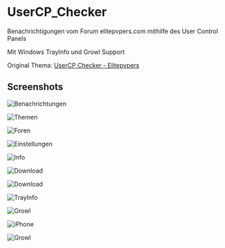 # UserCP_Checker
Benachrichtigungen vom Forum elitepvpers.com mithilfe des User Control Panels

Mit Windows TrayInfo und Growl Support

Original Thema: [UserCP Checker - Elitepvpers](http://www.elitepvpers.com/forum/coding-releases/1905049-usercp-checker-bleib-immer-auf-dem-neuesten-stand.html)

## Screenshots

![Benachrichtungen](http://www.abload.de/img/01062012-063318v7mzc.png)

![Themen](http://www.abload.de/img/25052012-215744hgls0.png)

![Foren](http://www.abload.de/img/25052012-215751oly7u.png)

![Einstellungen](http://www.abload.de/img/01062012-063352nb8dr.png)

![Info](http://www.abload.de/img/01062012-063356hi8tr.png)

![Download](http://www.abload.de/img/24062012-1311388cgot.png)

![Download](http://www.abload.de/img/24062012-13114431l4b.png)

![TrayInfo](http://www.abload.de/img/01062012-183624jzelh.png)

![Growl](http://www.abload.de/img/28052012-001258ksi7g.png)

![iPhone](http://www.abload.de/img/foto28.05.120001452pctb.png)

![Growl](http://www.abload.de/img/28052012-000849luchi.png)
